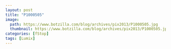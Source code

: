 ```yaml
---
layout: post
title: "P1000505"
image:
  path: https://www.botzilla.com/blog/archives/pix2013/P1000505.jpg
  thumbnail: https://www.botzilla.com/blog/archives/pix2013/P1000505.jpg
categories: [fStop]
tags: [Lumix]
---
```





